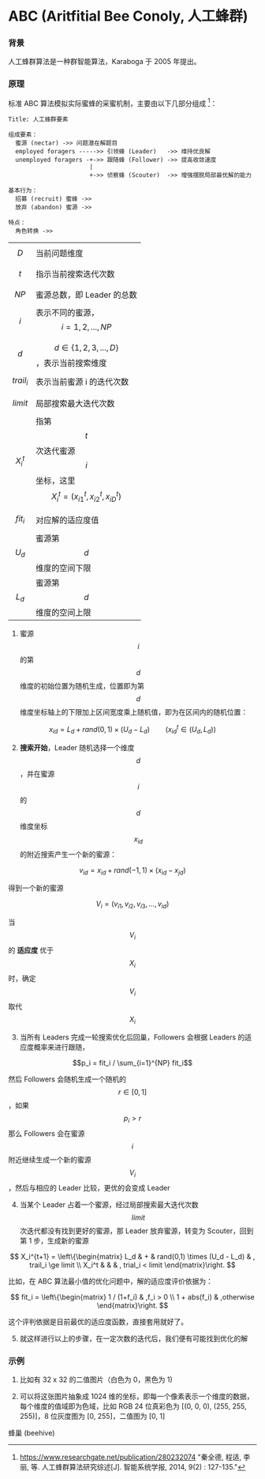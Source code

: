 # ABC (Aritfitial Bee Conoly, 人工蜂群)

### 背景

人工蜂群算法是一种群智能算法，Karaboga 于 2005 年提出。

### 原理

标准 ABC 算法模拟实际蜜蜂的采蜜机制，主要由以下几部分组成 [^1]：

```sequence
Title: 人工蜂群要素

组成要素：
  蜜源 (nectar) ->> 问题潜在解题目
  employed foragers ----->> 引领蜂 (Leader)   ->> 维持优良解
  unemployed foragers -+->> 跟随蜂 (Follower) ->> 提高收敛速度
                       |
                       +->> 侦察蜂 (Scouter)  ->> 增强摆脱局部最优解的能力

基本行为：
  招募 (recruit) 蜜蜂 ->>
  放弃 (abandon) 蜜源 ->>

特点：
  角色转换 ->>
```

|  |  |
| --- | --- |
| $$D$$ | 当前问题维度 |
| $$t$$ | 指示当前搜索迭代次数 |
| $$NP$$ | 蜜源总数，即 Leader 的总数 |
| $$i$$ | 表示不同的蜜源，$$i=1,2,...,NP$$ |
| $$d$$ | $$d \in \lbrace 1,2,3,...,D \rbrace $$，表示当前搜索维度 |
| $$trail_i$$ | 表示当前蜜源 i 的迭代次数 |
| $$limit$$ | 局部搜索最大迭代次数 |
| $$X_i^t$$ | 指第 $$t$$ 次迭代蜜源 $$i$$ 坐标，这里 $$X_i^t=(x_{i1}^t, x_{i2}^t, x_{iD}^t)$$ |
| $$fit_i$$ | 对应解的适应度值 |
| $$U_d$$ | 蜜源第 $$d$$ 维度的空间下限 |
| $$L_d$$ | 蜜源第 $$d$$ 维度的空间上限 |



1. 蜜源 $$i$$ 的第 $$d$$ 维度的初始位置为随机生成，位置即为第 $$d$$ 维度坐标轴上的下限加上区间宽度乘上随机值，即为在区间内的随机位置：

  $$ x_{id} = L_d + rand(0,1) × (U_d - L_d) \qquad (x_{id}^t \in (U_d, L_d)) $$

2. **搜索开始**，Leader 随机选择一个维度 $$d$$，并在蜜源 $$i$$ 的 $$d$$ 维度坐标 $$x_{id}$$ 的附近搜索产生一个新的蜜源：

  $$v_{id} = x_{id} + rand(-1, 1) × (x_{id} - x_{jd})$$

  得到一个新的蜜源

  $$V_i = ( v_{i1}, v_{i2}, v_{i3}, ... , v_{id} )$$

  当 $$V_i$$ 的 **适应度** 优于 $$X_i$$ 时，确定 $$V_i$$ 取代 $$X_i$$

3. 当所有 Leaders 完成一轮搜索优化后回巢，Followers 会根据 Leaders 的适应度概率来进行跟随，

  $$p_i = fit_i / \sum_{i=1}^{NP} fit_i$$

  然后 Followers 会随机生成一个随机的 $$r \in [0,1] $$，如果 $$p_i > r$$ 那么 Followers 会在蜜源 $$i$$ 附近继续生成一个新的蜜源 $$V_i$$，然后与相应的 Leader 比较，更优的会变成 Leader

4. 当某个 Leader 占着一个蜜源，经过局部搜索最大迭代次数 $$limit$$ 次迭代都没有找到更好的蜜源，那 Leader 放弃蜜源，转变为 Scouter，回到第 1 步，生成新的蜜源

  $$
  X_i^{t+1} = \left\{\begin{matrix}
    L_d & + & rand(0,1) \times (U_d - L_d) & , trail_i \ge limit \\
    X_i^t & & & , trial_i < limit
    \end{matrix}\right.
  $$

  比如，在 ABC 算法最小值的优化问题中，解的适应度评价依据为：

  $$
  fit_i = \left\{\begin{matrix}
    1 / (1+f_i) & ,f_i > 0 \\
    1 + abs(f_i) & ,otherwise
  \end{matrix}\right.
  $$

  这个评判依据是目前最优的适应度函数，直接套用就好了。

5. 就这样进行以上的步骤，在一定次数的迭代后，我们便有可能找到优化的解



### 示例

1. 比如有 32 x 32 的二值图片（白色为 0，黑色为 1)

2. 可以将这张图片抽象成 1024 维的坐标，即每一个像素表示一个维度的数据，每个维度的值域即为色域，比如 RGB 24 位真彩色为 [(0, 0, 0), (255, 255, 255)]，8 位灰度图为 [0, 255]，二值图为 [0, 1]



蜂巢 (beehive)





[^1]: https://www.researchgate.net/publication/280232074 "秦全德, 程适, 李丽, 等. 人工蜂群算法研究综述[J]. 智能系统学报, 2014, 9(2) : 127-135."

[^2]: http://blog.csdn.net/google19890102/article/details/26164653 "优化算法——人工蜂群算法(ABC) - null的专栏 - CSDN博客"
